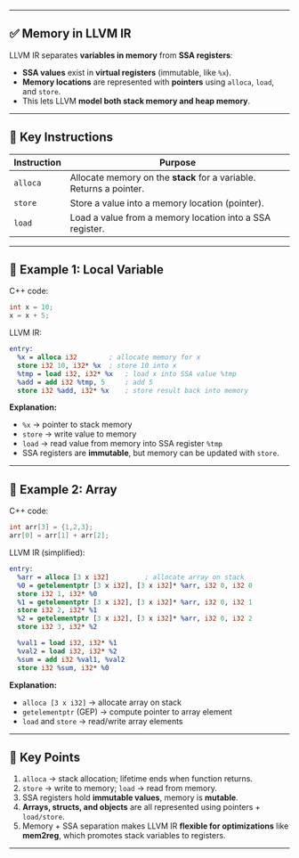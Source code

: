 
---

## ✅ Memory in LLVM IR

LLVM IR separates **variables in memory** from **SSA registers**:

* **SSA values** exist in **virtual registers** (immutable, like `%x`).
* **Memory locations** are represented with **pointers** using `alloca`, `load`, and `store`.
* This lets LLVM **model both stack memory and heap memory**.

---

## 🔹 Key Instructions

| Instruction | Purpose                                                             |
| ----------- | ------------------------------------------------------------------- |
| `alloca`    | Allocate memory on the **stack** for a variable. Returns a pointer. |
| `store`     | Store a value into a memory location (pointer).                     |
| `load`      | Load a value from a memory location into a SSA register.            |

---

## 🔹 Example 1: Local Variable

C++ code:

```cpp
int x = 10;
x = x + 5;
```

LLVM IR:

```llvm
entry:
  %x = alloca i32        ; allocate memory for x
  store i32 10, i32* %x  ; store 10 into x
  %tmp = load i32, i32* %x   ; load x into SSA value %tmp
  %add = add i32 %tmp, 5     ; add 5
  store i32 %add, i32* %x    ; store result back into memory
```

**Explanation:**

* `%x` → pointer to stack memory
* `store` → write value to memory
* `load` → read value from memory into SSA register `%tmp`
* SSA registers are **immutable**, but memory can be updated with `store`.

---

## 🔹 Example 2: Array

C++ code:

```cpp
int arr[3] = {1,2,3};
arr[0] = arr[1] + arr[2];
```

LLVM IR (simplified):

```llvm
entry:
  %arr = alloca [3 x i32]         ; allocate array on stack
  %0 = getelementptr [3 x i32], [3 x i32]* %arr, i32 0, i32 0
  store i32 1, i32* %0
  %1 = getelementptr [3 x i32], [3 x i32]* %arr, i32 0, i32 1
  store i32 2, i32* %1
  %2 = getelementptr [3 x i32], [3 x i32]* %arr, i32 0, i32 2
  store i32 3, i32* %2

  %val1 = load i32, i32* %1
  %val2 = load i32, i32* %2
  %sum = add i32 %val1, %val2
  store i32 %sum, i32* %0
```

**Explanation:**

* `alloca [3 x i32]` → allocate array on stack
* `getelementptr` (GEP) → compute pointer to array element
* `load` and `store` → read/write array elements

---

## 🔹 Key Points

1. `alloca` → stack allocation; lifetime ends when function returns.
2. `store` → write to memory; `load` → read from memory.
3. SSA registers hold **immutable values**, memory is **mutable**.
4. **Arrays, structs, and objects** are all represented using pointers + `load/store`.
5. Memory + SSA separation makes LLVM IR **flexible for optimizations** like **mem2reg**, which promotes stack variables to registers.

---

